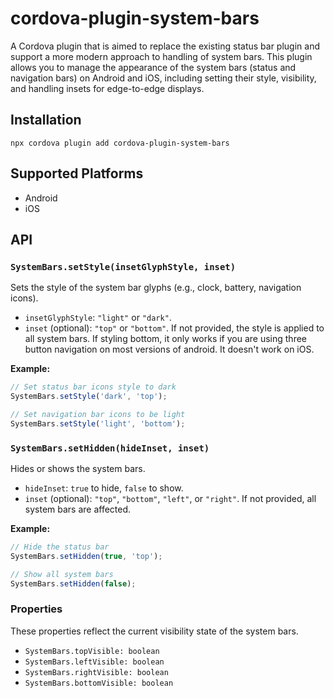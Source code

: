 # cordova-plugin-system-bars

A Cordova plugin that is aimed to replace the existing status bar plugin and support a more modern approach to handling of system bars. This plugin allows you to manage the appearance of the system bars (status and navigation bars) on Android and iOS, including setting their style, visibility, and handling insets for edge-to-edge displays.

## Installation

```
npx cordova plugin add cordova-plugin-system-bars
```

## Supported Platforms

- Android
- iOS

## API

### `SystemBars.setStyle(insetGlyphStyle, inset)`

Sets the style of the system bar glyphs (e.g., clock, battery, navigation icons).

- `insetGlyphStyle`: `"light"` or `"dark"`.
- `inset` (optional): `"top"` or `"bottom"`. If not provided, the style is applied to all system bars. If styling bottom, it only works if you are using three button navigation on most versions of android. It doesn't work on iOS.

**Example:**

```javascript
// Set status bar icons style to dark
SystemBars.setStyle('dark', 'top');

// Set navigation bar icons to be light
SystemBars.setStyle('light', 'bottom');
```

### `SystemBars.setHidden(hideInset, inset)`

Hides or shows the system bars.

- `hideInset`: `true` to hide, `false` to show.
- `inset` (optional): `"top"`, `"bottom"`, `"left"`, or `"right"`. If not provided, all system bars are affected.

**Example:**

```javascript
// Hide the status bar
SystemBars.setHidden(true, 'top');

// Show all system bars
SystemBars.setHidden(false);
``` 

### Properties

These properties reflect the current visibility state of the system bars.

- `SystemBars.topVisible: boolean`
- `SystemBars.leftVisible: boolean`
- `SystemBars.rightVisible: boolean`
- `SystemBars.bottomVisible: boolean`
